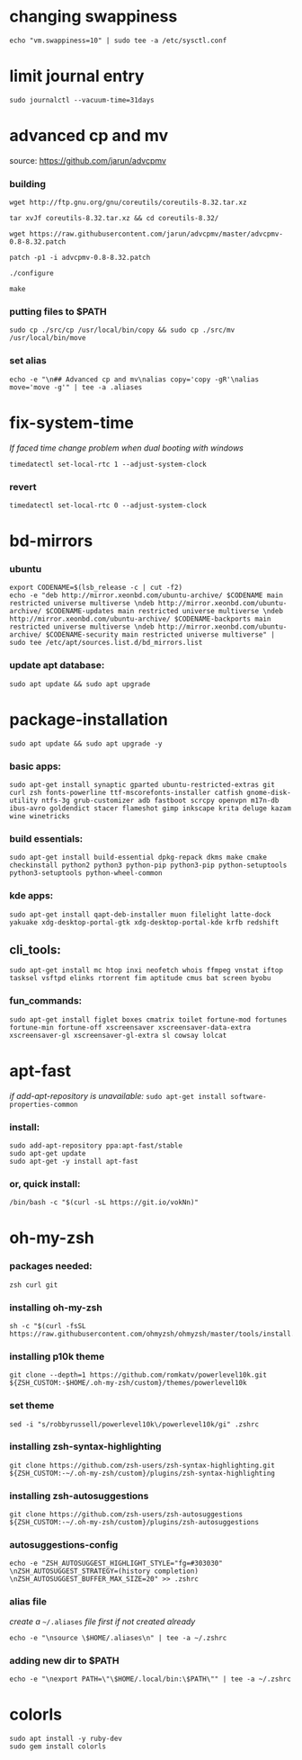 
# changing swappiness
```
echo "vm.swappiness=10" | sudo tee -a /etc/sysctl.conf
```


# limit journal entry
```
sudo journalctl --vacuum-time=31days
```


# advanced cp and mv
source: https://github.com/jarun/advcpmv 

### building
```
wget http://ftp.gnu.org/gnu/coreutils/coreutils-8.32.tar.xz

tar xvJf coreutils-8.32.tar.xz && cd coreutils-8.32/

wget https://raw.githubusercontent.com/jarun/advcpmv/master/advcpmv-0.8-8.32.patch

patch -p1 -i advcpmv-0.8-8.32.patch

./configure

make
```

### putting files to $PATH
```
sudo cp ./src/cp /usr/local/bin/copy && sudo cp ./src/mv /usr/local/bin/move
```

### set alias
```
echo -e "\n## Advanced cp and mv\nalias copy='copy -gR'\nalias move='move -g'" | tee -a .aliases
```


# fix-system-time
_If faced time change problem when dual booting with windows_ 
```
timedatectl set-local-rtc 1 --adjust-system-clock
```
### revert
```
timedatectl set-local-rtc 0 --adjust-system-clock
```



# bd-mirrors

### ubuntu
```
export CODENAME=$(lsb_release -c | cut -f2)
echo -e "deb http://mirror.xeonbd.com/ubuntu-archive/ $CODENAME main restricted universe multiverse \ndeb http://mirror.xeonbd.com/ubuntu-archive/ $CODENAME-updates main restricted universe multiverse \ndeb http://mirror.xeonbd.com/ubuntu-archive/ $CODENAME-backports main restricted universe multiverse \ndeb http://mirror.xeonbd.com/ubuntu-archive/ $CODENAME-security main restricted universe multiverse" | sudo tee /etc/apt/sources.list.d/bd_mirrors.list
```
### update apt database:
`sudo apt update && sudo apt upgrade`



# package-installation

`sudo apt update && sudo apt upgrade -y`

### basic apps:
```
sudo apt-get install synaptic gparted ubuntu-restricted-extras git curl zsh fonts-powerline ttf-mscorefonts-installer catfish gnome-disk-utility ntfs-3g grub-customizer adb fastboot scrcpy openvpn m17n-db ibus-avro goldendict stacer flameshot gimp inkscape krita deluge kazam wine winetricks
```

### build essentials:
```
sudo apt-get install build-essential dpkg-repack dkms make cmake checkinstall python2 python3 python-pip python3-pip python-setuptools python3-setuptools python-wheel-common
```
### kde apps:
```
sudo apt-get install qapt-deb-installer muon filelight latte-dock yakuake xdg-desktop-portal-gtk xdg-desktop-portal-kde krfb redshift
```
## cli_tools:
```
sudo apt-get install mc htop inxi neofetch whois ffmpeg vnstat iftop tasksel vsftpd elinks rtorrent fim aptitude cmus bat screen byobu
```
### fun_commands:
```
sudo apt-get install figlet boxes cmatrix toilet fortune-mod fortunes fortune-min fortune-off xscreensaver xscreensaver-data-extra xscreensaver-gl xscreensaver-gl-extra sl cowsay lolcat
```


# apt-fast

_if add-apt-repository is unavailable:_
`sudo apt-get install software-properties-common`

### install:
```
sudo add-apt-repository ppa:apt-fast/stable
sudo apt-get update
sudo apt-get -y install apt-fast
```
### or, quick install:
```
/bin/bash -c "$(curl -sL https://git.io/vokNn)"
```


# oh-my-zsh

### packages needed:
`zsh curl git`

### installing oh-my-zsh
```
sh -c "$(curl -fsSL https://raw.githubusercontent.com/ohmyzsh/ohmyzsh/master/tools/install.sh)"
```

### installing p10k theme
```
git clone --depth=1 https://github.com/romkatv/powerlevel10k.git ${ZSH_CUSTOM:-$HOME/.oh-my-zsh/custom}/themes/powerlevel10k
```
### set theme
```
sed -i "s/robbyrussell/powerlevel10k\/powerlevel10k/gi" .zshrc
```
### installing zsh-syntax-highlighting
```
git clone https://github.com/zsh-users/zsh-syntax-highlighting.git ${ZSH_CUSTOM:-~/.oh-my-zsh/custom}/plugins/zsh-syntax-highlighting
```
### installing zsh-autosuggestions
```
git clone https://github.com/zsh-users/zsh-autosuggestions ${ZSH_CUSTOM:-~/.oh-my-zsh/custom}/plugins/zsh-autosuggestions
```
### autosuggestions-config
```
echo -e "ZSH_AUTOSUGGEST_HIGHLIGHT_STYLE="fg=#303030" \nZSH_AUTOSUGGEST_STRATEGY=(history completion) \nZSH_AUTOSUGGEST_BUFFER_MAX_SIZE=20" >> .zshrc
```
### alias file 
_create a_ `~/.aliases` _file first if not created already_
```
echo -e "\nsource \$HOME/.aliases\n" | tee -a ~/.zshrc
```
### adding new dir to $PATH
```
echo -e "\nexport PATH=\"\$HOME/.local/bin:\$PATH\"" | tee -a ~/.zshrc
```


# colorls
```
sudo apt install -y ruby-dev
sudo gem install colorls
```

